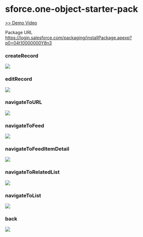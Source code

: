 # sforce.one-object-starter-pack

<a href="https://www.youtube.com/watch?v=FCVjGnHU1kg" target="_blank">>> Demo Video</a>

Package URL  
<a href="https://login.salesforce.com/packaging/installPackage.apexp?p0=04t10000000Y8n3">https://login.salesforce.com/packaging/installPackage.apexp?p0=04t10000000Y8n3</a>

### createRecord
<img src="http://cdn-ak.f.st-hatena.com/images/fotolife/t/tyoshikawa1106/20150429/20150429123407.png" />

### editRecord
<img src="http://cdn-ak.f.st-hatena.com/images/fotolife/t/tyoshikawa1106/20150429/20150429123443.png" />

### navigateToURL
<img src="http://cdn-ak.f.st-hatena.com/images/fotolife/t/tyoshikawa1106/20150429/20150429123747.png" />

### navigateToFeed
<img src="http://cdn-ak.f.st-hatena.com/images/fotolife/t/tyoshikawa1106/20150429/20150429124547.png" />

### navigateToFeedItemDetail
<img src="http://cdn-ak.f.st-hatena.com/images/fotolife/t/tyoshikawa1106/20150429/20150429124626.png" />

### navigateToRelatedList
<img src="http://cdn-ak.f.st-hatena.com/images/fotolife/t/tyoshikawa1106/20150429/20150429124714.png" />

### navigateToList
<img src="http://cdn-ak.f.st-hatena.com/images/fotolife/t/tyoshikawa1106/20150429/20150429124800.png" />

### back
<img src="http://cdn-ak.f.st-hatena.com/images/fotolife/t/tyoshikawa1106/20150429/20150429124925.png" />
